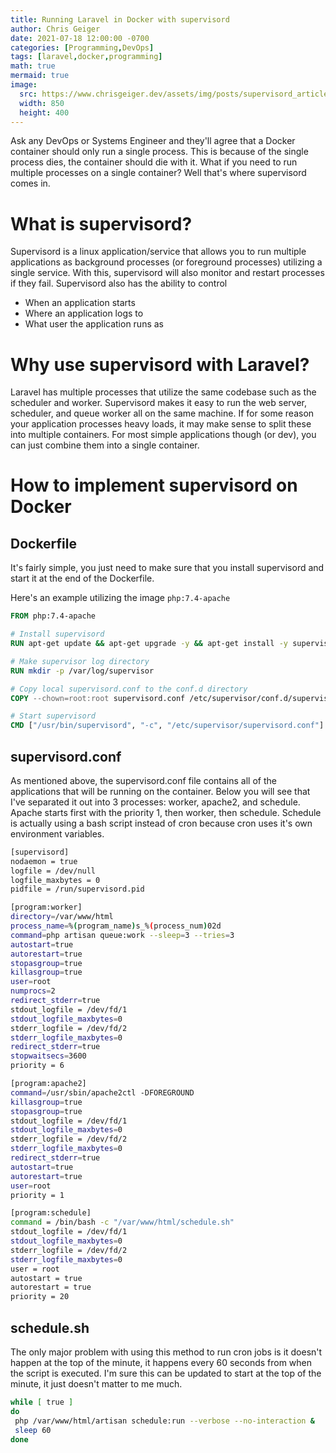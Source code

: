 ```yaml
---
title: Running Laravel in Docker with supervisord
author: Chris Geiger
date: 2021-07-18 12:00:00 -0700
categories: [Programming,DevOps]
tags: [laravel,docker,programming]
math: true
mermaid: true
image:
  src: https://www.chrisgeiger.dev/assets/img/posts/supervisord_article.jpg
  width: 850
  height: 400
---
```


Ask any DevOps or Systems Engineer and they'll agree that a Docker container should only run a single process.  This is because of the single process dies, the container should die with it.  What if you need to run multiple processes on a single container?  Well that's where supervisord comes in.

# What is supervisord?
Supervisord is a linux application/service that allows you to run multiple applications as background processes (or foreground processes) utilizing a single service.  With this, supervisord will also monitor and restart processes if they fail.  Supervisord also has the ability to control
- When an application starts
- Where an application logs to
- What user the application runs as

# Why use supervisord with Laravel?
Laravel has multiple processes that utilize the same codebase such as the scheduler and worker.  Supervisord makes it easy to run the web server, scheduler, and queue worker all on the same machine.  If for some reason your application processes heavy loads, it may make sense to split these into multiple containers.  For most simple applications though (or dev), you can just combine them into a single container.

# How to implement supervisord on Docker
## Dockerfile
It's fairly simple, you just need to make sure that you install supervisord and start it at the end of the Dockerfile.

Here's an example utilizing the image `php:7.4-apache`

```dockerfile
FROM php:7.4-apache

# Install supervisord
RUN apt-get update && apt-get upgrade -y && apt-get install -y supervisor

# Make supervisor log directory
RUN mkdir -p /var/log/supervisor

# Copy local supervisord.conf to the conf.d directory
COPY --chown=root:root supervisord.conf /etc/supervisor/conf.d/supervisord.conf

# Start supervisord
CMD ["/usr/bin/supervisord", "-c", "/etc/supervisor/supervisord.conf"]
```

## supervisord.conf
As mentioned above, the supervisord.conf file contains all of the applications that will be running on the container.  Below you will see that I've separated it out into 3 processes: worker, apache2, and schedule.  Apache starts first with the priority 1, then worker, then schedule.  Schedule is actually using a bash script instead of cron because cron uses it's own environment variables.

```bash
[supervisord]
nodaemon = true
logfile = /dev/null
logfile_maxbytes = 0
pidfile = /run/supervisord.pid

[program:worker]
directory=/var/www/html
process_name=%(program_name)s_%(process_num)02d
command=php artisan queue:work --sleep=3 --tries=3
autostart=true
autorestart=true
stopasgroup=true
killasgroup=true
user=root
numprocs=2
redirect_stderr=true
stdout_logfile = /dev/fd/1
stdout_logfile_maxbytes=0
stderr_logfile = /dev/fd/2
stderr_logfile_maxbytes=0
redirect_stderr=true
stopwaitsecs=3600
priority = 6

[program:apache2]
command=/usr/sbin/apache2ctl -DFOREGROUND
killasgroup=true
stopasgroup=true
stdout_logfile = /dev/fd/1
stdout_logfile_maxbytes=0
stderr_logfile = /dev/fd/2
stderr_logfile_maxbytes=0
redirect_stderr=true
autostart=true
autorestart=true
user=root
priority = 1

[program:schedule]
command = /bin/bash -c "/var/www/html/schedule.sh"
stdout_logfile = /dev/fd/1
stdout_logfile_maxbytes=0
stderr_logfile = /dev/fd/2
stderr_logfile_maxbytes=0
user = root
autostart = true
autorestart = true
priority = 20
```

## schedule.sh
The only major problem with using this method to run cron jobs is it doesn't happen at the top of the minute, it happens every 60 seconds from when the script is executed.  I'm sure this can be updated to start at the top of the minute, it just doesn't matter to me much.
```bash
while [ true ]
do
 php /var/www/html/artisan schedule:run --verbose --no-interaction &
 sleep 60
done
```

